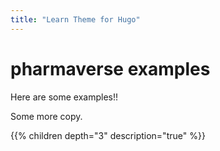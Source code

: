 ```yaml
---
title: "Learn Theme for Hugo"
---
```


# pharmaverse examples

Here are some examples!!

Some more copy.

{{% children depth="3" description="true" %}}